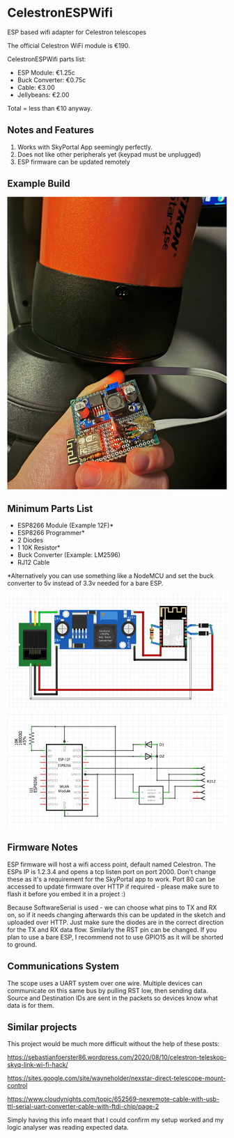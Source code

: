 # CelestronESPWifi
ESP based wifi adapter for Celestron telescopes

The official Celestron WiFi module is €190.

CelestronESPWifi parts list:
  * ESP Module: €1.25c
  * Buck Converter: €0.75c
  * Cable: €3.00
  * Jellybeans: €2.00

Total = less than €10 anyway.

## Notes and Features ##

1. Works with SkyPortal App seemingly perfectly.
2. Does not like other peripherals yet (keypad must be unplugged)
3. ESP firmware can be updated remotely

## Example Build ##

<img src="Extra/Photos/IMG_20211026_015507.jpg" width="640"/>

## Minimum Parts List ##

* ESP8266 Module (Example 12F)*
* ESP8266 Programmer*
* 2 Diodes
* 1 10K Resistor*
* Buck Converter (Example: LM2596)
* RJ12 Cable

*Alternatively you can use something like a NodeMCU and set the buck converter to 5v instead of 3.3v needed for a bare ESP.

<img src="Extra/Fritzing_Render.png" width="640"/>
<img src="Extra/Fritzing_Schematic.png" width="640"/>

## Firmware Notes ##

ESP firmware will host a wifi access point, default named Celestron. The ESPs IP is 1.2.3.4 and opens a tcp listen port on port 2000. Don't change these as it's a requirement for the SkyPortal app to work. Port 80 can be accessed to update firmware over HTTP if required - please make sure to flash it before you embed it in a project :)

Because SoftwareSerial is used - we can choose what pins to TX and RX on, so if it needs changing afterwards this can be updated in the sketch and uploaded over HTTP. Just make sure the diodes are in the correct direction for the TX and RX data flow. Similarly the RST pin can be changed. If you plan to use a bare ESP, I recommend not to use GPIO15 as it will be shorted to ground.

## Communications System ##

The scope uses a UART system over one wire. Multiple devices can communicate on this same bus by pulling RST low, then sending data. Source and Destination IDs are sent in the packets so devices know what data is for them.

## Similar projects ##

This project would be much more difficult without the help of these posts:

https://sebastianfoerster86.wordpress.com/2020/08/10/celestron-teleskop-skyq-link-wi-fi-hack/

https://sites.google.com/site/wayneholder/nexstar-direct-telescope-mount-control

https://www.cloudynights.com/topic/652569-nexremote-cable-with-usb-ttl-serial-uart-converter-cable-with-ftdi-chip/page-2

Simply having this info meant that I could confirm my setup worked and my logic analyser was reading expected data.
